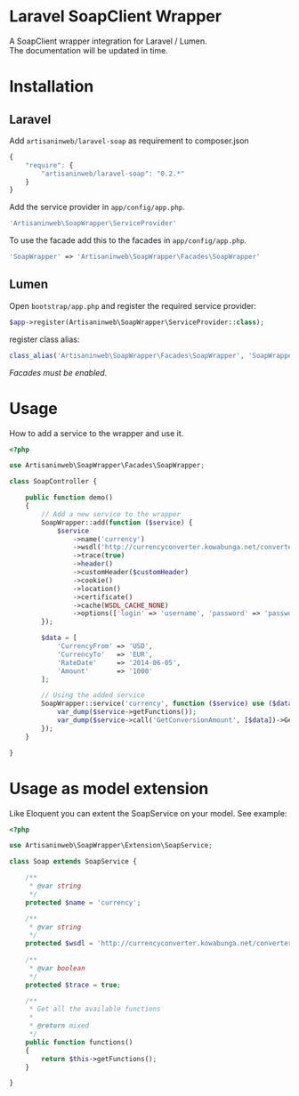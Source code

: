 Laravel SoapClient Wrapper
===========================

A SoapClient wrapper integration for Laravel / Lumen.<br />
The documentation will be updated in time.

Installation
============

## Laravel

Add `artisaninweb/laravel-soap` as requirement to composer.json

```javascript
{
    "require": {
        "artisaninweb/laravel-soap": "0.2.*"
    }
}
```

Add the service provider in `app/config/app.php`.

```php
'Artisaninweb\SoapWrapper\ServiceProvider'
```

To use the facade add this to the facades in `app/config/app.php`.

```php
'SoapWrapper' => 'Artisaninweb\SoapWrapper\Facades\SoapWrapper'
```

## Lumen

Open `bootstrap/app.php` and register the required service provider:
```php
$app->register(Artisaninweb\SoapWrapper\ServiceProvider::class);
```

register class alias:
```php
class_alias('Artisaninweb\SoapWrapper\Facades\SoapWrapper', 'SoapWrapper');
```

*Facades must be enabled.*


Usage
============

How to add a service to the wrapper and use it.

```php
<?php

use Artisaninweb\SoapWrapper\Facades\SoapWrapper;

class SoapController {

    public function demo()
    {
        // Add a new service to the wrapper
        SoapWrapper::add(function ($service) {
            $service
                ->name('currency')
                ->wsdl('http://currencyconverter.kowabunga.net/converter.asmx?WSDL')
                ->trace(true)                                                   // Optional: (parameter: true/false)
                ->header()                                                      // Optional: (parameters: $namespace,$name,$data,$mustunderstand,$actor)
                ->customHeader($customHeader)                                   // Optional: (parameters: $customerHeader) Use this to add a custom SoapHeader or extended class                
                ->cookie()                                                      // Optional: (parameters: $name,$value)
                ->location()                                                    // Optional: (parameter: $location)
                ->certificate()                                                 // Optional: (parameter: $certLocation)
                ->cache(WSDL_CACHE_NONE)                                        // Optional: Set the WSDL cache
                ->options(['login' => 'username', 'password' => 'password']);   // Optional: Set some extra options
        });

        $data = [
            'CurrencyFrom' => 'USD',
            'CurrencyTo'   => 'EUR',
            'RateDate'     => '2014-06-05',
            'Amount'       => '1000'
        ];

        // Using the added service
        SoapWrapper::service('currency', function ($service) use ($data) {
            var_dump($service->getFunctions());
            var_dump($service->call('GetConversionAmount', [$data])->GetConversionAmountResult);
        });
    }

}
```

Usage as model extension
============

Like Eloquent you can extent the SoapService on your model.
See example:

```php
<?php

use Artisaninweb\SoapWrapper\Extension\SoapService;

class Soap extends SoapService {

    /**
     * @var string
     */
    protected $name = 'currency';

    /**
     * @var string
     */
    protected $wsdl = 'http://currencyconverter.kowabunga.net/converter.asmx?WSDL';
    
    /**
     * @var boolean
     */
    protected $trace = true;

    /**
     * Get all the available functions
     *
     * @return mixed
     */
    public function functions()
    {
        return $this->getFunctions();
    }

}
```